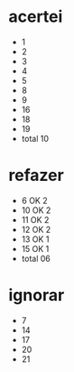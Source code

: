 # acertei
- 1
- 2
- 3
- 4
- 5
- 8
- 9
- 16
- 18
- 19
- total 10

# refazer
- 6  OK 2
- 10 OK 2
- 11 OK 2
- 12 OK 2
- 13 OK 1
- 15 OK 1
- total 06

# ignorar
- 7
- 14
- 17
- 20
- 21
